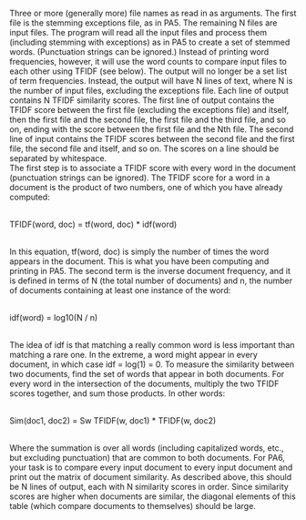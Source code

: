 Three or more (generally more) file names as read in as arguments. The first file is
the stemming exceptions file, as in PA5. The remaining N files are input files. The program will
read all the input files and process them (including stemming with exceptions) as in PA5 to create
a set of stemmed words. (Punctuation strings can be
ignored.) Instead of printing word frequencies, however, it will use the word counts to compare
input files to each other using TFIDF (see below). The output will no longer be a set list of term
frequencies. Instead, the output will have N lines of text, where N is the number of input files,
excluding the exceptions file. Each line of output contains N TFIDF similarity scores. The first
line of output contains the TFIDF score between the first file (excluding the exceptions file) and
itself, then the first file and the second file, the first file and the third file, and so on, ending with
the score between the first file and the Nth file. The second line of input contains the TFIDF
scores between the second file and the first file, the second file and itself, and so on. The scores
on a line should be separated by whitespace. <br/>
The first step is to associate a TFIDF score with every word in the document (punctuation strings
can be ignored). The TFIDF score for a word in a document is the product of two numbers, one of
which you have already computed:<br/><br/>

TFIDF(word,	doc)	=	tf(word,	doc)	*	idf(word) <br/><br/>

In this equation, tf(word, doc) is simply the number of times the word appears in the document.
This is what you have been computing and printing in PA5. The second term is the inverse
document frequency, and it is defined in terms of N (the total number of documents) and n, the
number of documents containing at least one instance of the word: <br/><br/>

idf(word) = log10(N / n) <br/><br/>

The idea of idf is that matching a really common word is less important than matching a rare one.
In the extreme, a word might appear in every document, in which case idf = log(1) = 0.
To measure the similarity between two documents, find the set of words that appear in both
documents. For every word in the intersection of the documents, multiply the two TFIDF scores
together, and sum those products. In other words: <br/><br/>

Sim(doc1, doc2) = Sw TFIDF(w, doc1) * TFIDF(w, doc2) <br/><br/>

Where the summation is over all words (including capitalized words, etc., but excluding
punctuation) that are common to both documents.
For PA6, your task is to compare every input document to every input document and print out the
matrix of document similarity. As described above, this should be N lines of output, each with N
similarity scores in order. Since similarity scores are higher when documents are similar, the
diagonal elements of this table (which compare documents to themselves) should be large.
